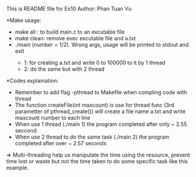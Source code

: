 This is README file for Ex10
Author: Phan Tuan Vu

*Make usage:
- make all : to build main.c to an excutable file
- make clean: remove exec excutable file and a.txt
- ./main <number>  (number = 1/2). Wrong args, usage will be printed to stdout and exit
  + 1: for creating a.txt and write 0 to 100000 to it by 1 thread
  + 2: do the same but with 2 thread

*Codes explaination:
  - Remember to add flag -pthread to Makefile when compling code with thread
  - The function createFile(int maxcount) is use for thread func (3rd parametter of pthread_create()) will create a file name a.txt and write maxcount number to each line
  - When use 1 thread (./main 1) the program completed after only ~ 2.55 seccond.
  - When use 2 thread to do the same task (./main 2) the program completed after over ~ 2.57 seconds
 
  => Multi-threading help us manipulate the time using the resource, prevent time lost or waste but not the time taken to do some specific task like this example. 
